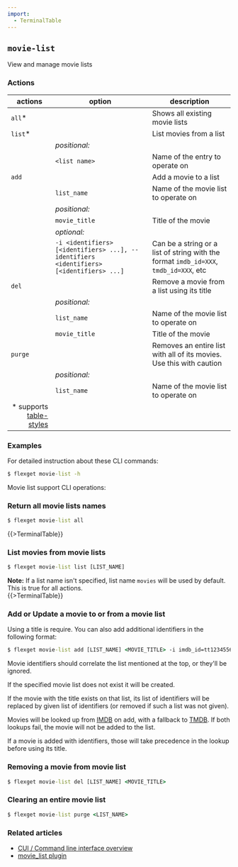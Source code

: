 ```yaml
---
import:
  - TerminalTable
---
```


## `movie-list`
View and manage movie lists

### Actions
| actions | option | description |
| --- | --- | --- |
| `all`* || Shows all existing movie lists |
| `list`* || List movies from a list |
|| *positional:* ||
|| `<list name>` | Name of the entry to operate on | 
| `add` || Add a movie to a list | 
|| `list_name` | Name of the movie list to operate on | 
|| *positional:* ||
|| `movie_title` | Title of the movie |
|| *optional:* ||  
|| `-i <identifiers> [<identifiers> ...], --identifiers <identifiers> [<identifiers> ...]` | Can be a string or a list of string with the format `imdb_id=XXX`, `tmdb_id=XXX`, etc |
| `del` || Remove a movie from a list using its title | 
|| *positional:* ||
|| `list_name` | Name of the movie list to operate on | 
|| `movie_title` | Title of the movie | 
| `purge` || Removes an entire list with all of its movies. Use this with caution |
|| *positional:* ||
|| `list_name` | Name of the movie list to operate on |
|<div align="right">\* supports [table-styles](/CLI/--table-styles)</div> ||


### Examples
For detailed instruction about these CLI commands:

```cmd
$ flexget movie-list -h
```

Movie list support CLI operations:

### Return all movie lists names
```cmd
$ flexget movie-list all
```
{{>TerminalTable}}

### List movies from movie lists
```cmd
$ flexget movie-list list [LIST_NAME]
```

**Note:** If a list name isn't specified, list name `movies` will be used by default. This is true for all actions.
<br>{{>TerminalTable}}

### Add or Update a movie to or from a movie list
Using a title is require. You can also add additional identifiers in the following format:

```cmd
$ flexget movie-list add [LIST_NAME] <MOVIE_TITLE> -i imdb_id=tt1234556 tmdb_id=1234
```

Movie identifiers should correlate the list mentioned at the top, or they'll be ignored.

If the specified movie list does not exist it will be created.

If the movie with the title exists on that list, its list of identifiers will be replaced by given list of identifiers (or removed if such a list was not given).

Movies will be looked up from [IMDB](http://www.imdb.com) on add, with a fallback to [TMDB](http://www.tmdb.com). If both lookups fail, the movie will not be added to the list.

If a movie is added with identifiers, those will take precedence in the lookup before using its title.

### Removing a movie from movie list
```cmd
$ flexget movie-list del [LIST_NAME] <MOVIE_TITLE>
```

### Clearing an entire movie list
```cmd
$ flexget movie-list purge <LIST_NAME>
```



### Related articles
* [CUI / Command line interface overview](/CLI)
* [movie_list plugin](/Plugins/List/movie_list)